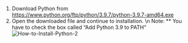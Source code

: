 1. Download Python from https://www.python.org/ftp/python/3.9.7/python-3.9.7-amd64.exe
2. Open the downloaded file and continue to installation. \n
Note: ** You have to check the box called “Add Python 3.9 to PATH“
![How-to-Install-Python-2](https://user-images.githubusercontent.com/44648395/133725440-9ecce508-fba8-4f98-97cd-e36beda06a31.jpg)
